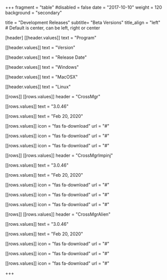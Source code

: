 +++
fragment = "table"
#disabled = false
date = "2017-10-10"
weight = 120
background = "secondary"

title = "Development Releases"
subtitle= "Beta Versions"
title_align = "left" # Default is center, can be left, right or center

[header]
  [[header.values]]
    text = "Program"

  [[header.values]]
    text = "Version"

  [[header.values]]
    text = "Release Date"

  [[header.values]]
    text = "Windows"

  [[header.values]]
    text = "MacOSX"

  [[header.values]]
    text = "Linux"

[[rows]]
  [[rows.values]]
    header = "CrossMgr"

  [[rows.values]]
    text = "3.0.46"

  [[rows.values]]
    text = "Feb 20, 2020"

  [[rows.values]]
    icon = "fas fa-download"
    url = "#"

  [[rows.values]]
    icon = "fas fa-download"
    url = "#"

  [[rows.values]]
    icon = "fas fa-download"
    url = "#"

[[rows]]
  [[rows.values]]
    header = "CrossMgrImpinj"

  [[rows.values]]
    text = "3.0.46"

  [[rows.values]]
    text = "Feb 20, 2020"

  [[rows.values]]
    icon = "fas fa-download"
    url = "#"

  [[rows.values]]
    icon = "fas fa-download"
    url = "#"

  [[rows.values]]
    icon = "fas fa-download"
    url = "#"

[[rows]]
  [[rows.values]]
    header = "CrossMgrAlien"

  [[rows.values]]
    text = "3.0.46"

  [[rows.values]]
    text = "Feb 20, 2020"

  [[rows.values]]
    icon = "fas fa-download"
    url = "#"

  [[rows.values]]
    icon = "fas fa-download"
    url = "#"

  [[rows.values]]
    icon = "fas fa-download"
    url = "#"

+++
